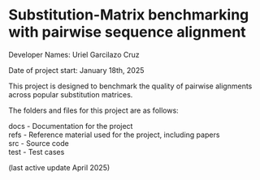 # Substitution-Matrix benchmarking with pairwise sequence alignment

Developer Names: Uriel Garcilazo Cruz

Date of project start: January 18th, 2025

This project is designed to benchmark the quality of pairwise alignments across popular substitution matrices.

The folders and files for this project are as follows:

docs - Documentation for the project  
refs - Reference material used for the project, including papers  
src - Source code  
test - Test cases  

(last active update April 2025)